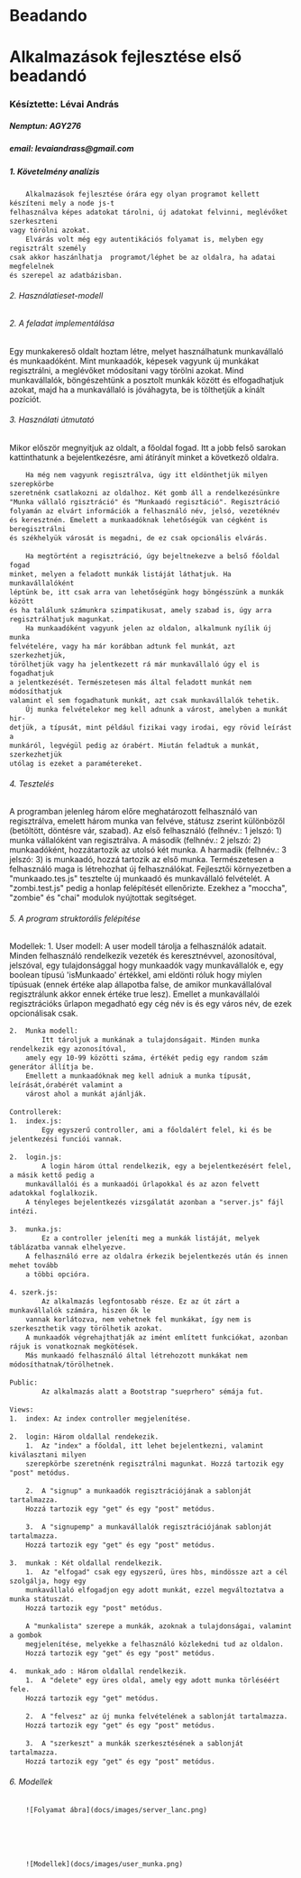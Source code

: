 # Beadando
<h1>Alkalmazások fejlesztése első beadandó</h1>

<h3>Késíztette: Lévai András</h3>
<h5>Nemptun: AGY276</h5>
<h5>email: levaiandrass@gmail.com</h5>

##### __1.__  __Követelmény__ __analízis__
        Alkalmazások fejlesztése órára egy olyan programot kellett készíteni mely a node js-t 
    felhasználva képes adatokat tárolni, új adatokat felvinni, meglévőket szerkeszteni 
    vagy törölni azokat. 
        Elvárás volt még egy autentikációs folyamat is, melyben egy regisztrált személy
    csak akkor haszánlhatja  programot/léphet be az oldalra, ha adatai megfelelnek
    és szerepel az adatbázisban.

<h6>2.  Használatieset-modell</h6>

<h6>2.  A feladat implementálása</h6>
        Egy munkakereső oldalt hoztam létre, melyet használhatunk munkavállaló és munkaadóként. 
    Mint munkaadók, képesek vagyunk új munkákat regisztrálni, a meglévőket módosítani vagy 
    törölni azokat.
        Mind munkavállalók, böngészehtünk a posztolt munkák között és elfogadhatjuk azokat,
        majd ha a munkavállaló is jóváhagyta, be is tölthetjük a kínált pozíciót.
    
<h6>3. Használati útmutató</h6>
        Mikor először megnyitjuk az oldalt, a főoldal fogad. Itt a jobb felső sarokan 
    kattinthatunk a bejelentkezésre, ami átírányít minket a következő oldalra.
    
        Ha még nem vagyunk regisztrálva, úgy itt eldönthetjük milyen szerepkörbe
    szeretnénk csatlakozni az oldalhoz. Két gomb áll a rendelkezésünkre 
    "Munka vállaló rgisztráció" és "Munkaadó regisztáció". Regisztráció 
    folyamán az elvárt információk a felhasználó név, jelsó, vezetéknév 
    és keresztnén. Emelett a munkaadóknak lehetőségük van cégként is beregisztrálni
    és székhelyük városát is megadni, de ez csak opcionális elvárás.
    
        Ha megtörtént a regisztráció, úgy bejeltnekezve a belső főoldal fogad
    minket, melyen a feladott munkák listáját láthatjuk. Ha munkavállalóként
    léptünk be, itt csak arra van lehetőségünk hogy böngésszünk a munkák között 
    és ha találunk számunkra szimpatikusat, amely szabad is, úgy arra 
    regisztrálhatjuk magunkat.
        Ha munkaadóként vagyunk jelen az oldalon, alkalmunk nyílik új munka
    felvételére, vagy ha már korábban adtunk fel munkát, azt szerkezhetjük,
    törölhetjük vagy ha jelentkezett rá már munkavállaló úgy el is fogadhatjuk
    a jelentkezését. Természetesen más által feladott munkát nem módosíthatjuk
    valamint el sem fogadhatunk munkát, azt csak munkavállalók tehetik. 
        Új munka felvételekor meg kell adnunk a várost, amelyben a munkát hir-
    detjük, a típusát, mint például fizikai vagy irodai, egy rövid leírást a 
    munkáról, legvégül pedig az órabért. Miután feladtuk a munkát, szerkezhetjük
    utólag is ezeket a paramétereket.
    
<h6>4. Tesztelés</h6>
        A programban jelenleg három előre meghatározott felhasználó van regisztrálva,
    emelett három munka van felvéve, státusz zserint különbözől (betöltött, döntésre vár,
    szabad). Az első felhasználó (felhnév.: 1 jelszó: 1) munka vállalóként van regisztrálva.
    A második (felhnév.: 2 jelszó: 2) munkaadóként, hozzátartozik az utolsó két munka.
    A harmadik (felhnév.: 3 jelszó: 3) is munkaadó, hozzá tartozik az első munka.
        Természetesen a felhasználó maga is létrehozhat új felhasználókat.
        Fejlesztői környezetben a "munkaado.tes.js" tesztelte új munkaadó és munkavállaló
    felvételét. A "zombi.test.js" pedig a honlap felépítését ellenőrizte. Ezekhez a "moccha",
    "zombie" és "chai" modulok nyújtottak segítséget.
    
<h6>5. A program struktorális felépítése</h6>
    Modellek:
    1.  User modell:
            A user modell tárolja a felhasználók adatait. Minden felhasználó rendelkezik
        vezeték és keresztnévvel, azonosítóval, jelszóval, egy tulajdonsággal hogy munkaadók vagy
        munkavállalók e, egy boolean típusú 'isMunkaado' értékkel, ami eldönti róluk hogy miylen 
        típúsuak (ennek értéke alap állapotba false, de amikor munkavállalóval regisztrálunk akkor 
        ennek értéke true lesz). Emellet a munkavállalói regisztrációks űrlapon megadható egy cég
        név is és egy város név, de ezek opcionálisak csak.
                
    2.  Munka modell: 
            Itt tároljuk a munkának a tulajdonságait. Minden munka rendelkezik egy azonosítóval,
        amely egy 10-99 közötti száma, értékét pedig egy random szám generátor állítja be.
        Emellett a munkaadóknak meg kell adniuk a munka típusát, leírását,órabérét valamint a
        várost ahol a munkát ajánlják.
    
    Controllerek:
    1.  index.js: 
            Egy egyszerű controller, ami a főoldalért felel, ki és be jelentkezési funciói vannak.
                
    2.  login.js:
            A login három úttal rendelkezik, egy a bejelentkezésért felel, a másik kettő pedig a 
        munkavállalói és a munkaadói űrlapokkal és az azon felvett adatokkal foglalkozik. 
        A tényleges bejelentkezés vizsgálatát azonban a "server.js" fájl intézi.
                
    3.  munka.js:
            Ez a controller jeleníti meg a munkák listáját, melyek táblázatba vannak elhelyezve.
        A felhasználó erre az oldalra érkezik bejelentkezés után és innen mehet tovább
        a többi opcióra.
                
    4. szerk.js:
            Az alkalmazás legfontosabb része. Ez az út zárt a munkavállalók számára, hiszen ők le
        vannak korlátozva, nem vehetnek fel munkákat, így nem is szerkeszthetik vagy törölhetik azokat.
        A munkaadók végrehajthatják az imént említett funkciókat, azonban rájuk is vonatkoznak megkötések.
        Más munkaadó felhasználó által létrehozott munkákat nem módosíthatnak/törölhetnek.
        
    Public:
            Az alkalmazás alatt a Bootstrap "sueprhero" sémája fut.
    
    Views:
    1.  index: Az index controller megjelenítése.
                
    2.  login: Három oldallal rendekezik. 
        1.  Az "index" a főoldal, itt lehet bejelentkezni, valamint kiválasztani milyen
        szerepkörbe szeretnénk regisztrálni magunkat. Hozzá tartozik egy "post" metódus.
                                                    
        2.  A "signup" a munkaadók regisztrációjának a sablonját tartalmazza. 
        Hozzá tartozik egy "get" és egy "post" metódus.
                                                    
        3.  A "signupemp" a munkavállalók regisztrációjának sablonját tartalmazza.
        Hozzá tartozik egy "get" és egy "post" metódus.
                
    3.  munkak : Két oldallal rendelkezik.
        1.  Az "elfogad" csak egy egyszerű, üres hbs, mindössze azt a cél szolgálja, hogy egy 
        munkavállaló elfogadjon egy adott munkát, ezzel megváltoztatva a munka státuszát.
        Hozzá tartozik egy "post" metódus.
        
        A "munkalista" szerepe a munkák, azoknak a tulajdonságai, valamint a gombok
        megjelenítése, melyekke a felhasználó közlekedni tud az oldalon. 
        Hozzá tartozik egy "get" és egy "post" metódus.
                                                    
    4.  munkak_ado : Három oldallal rendelkezik.
        1.  A "delete" egy üres oldal, amely egy adott munka törléséért fele. 
        Hozzá tartozik egy "get" metódus.
        
        2.  A "felvesz" az új munka felvételének a sablonját tartalmazza. 
        Hozzá tartozik egy "get" és egy "post" metódus.
        
        3.  A "szerkeszt" a munkák szerkesztésének a sablonját tartalmazza. 
        Hozzá tartozik egy "get" és egy "post" metódus.
        
<h6>6. Modellek</h6>
    
    
        ![Folyamat ábra](docs/images/server_lanc.png)
        




        ![Modellek](docs/images/user_munka.png)
        
    
